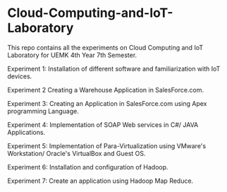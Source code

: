 # Cloud-Computing-and-IoT-Laboratory
This repo contains all the experiments on Cloud Computing and IoT Laboratory for UEMK 4th Year 7th Semester.

Experiment 1:
Installation of different software and familiarization with IoT devices.

Experiment 2
Creating a Warehouse Application in SalesForce.com.

Experiment 3:
Creating an Application in SalesForce.com	using Apex programming Language.

Experiment 4:
Implementation of SOAP Web services in C#/ JAVA Applications.

Experiment 5:
Implementation of Para-Virtualization using VMware's Workstation/ Oracle's VirtualBox and Guest OS.

Experiment 6:
Installation and configuration of Hadoop.

Experiment 7:
Create an application using Hadoop Map Reduce.
